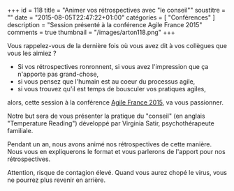 +++
id = 118
title = "Animer vos rétrospectives avec \"le conseil\""
soustitre = ""
date = "2015-08-05T22:47:22+01:00"
catégories = [ "Conférences" ]
description = "Session présenté à la conférence Agile France 2015"
comments = true
thumbnail = "/images/arton118.png"
+++

<div class="chapo"></div>
Vous rappelez-vous de la dernière fois où vous avez dit à vos collègues que vous les aimiez ?

- Si vos rétrospectives ronronnent, si vous avez l'impression que ça n'apporte pas grand-chose, 
- si vous pensez que l'humain est au coeur du processus agile, 
- si vous trouvez qu'il est temps de bousculer vos pratiques agiles, 

alors, cette session à la conférence [Agile France 2015](http://2015.conference-agile.fr/), va vous passionner.

Notre but sera de vous présenter la pratique du "conseil" (en anglais "Temperature Reading") développé par Virginia Satir, psychothérapeute familiale.

Pendant un an, nous avons animé nos rétrospectives de cette manière. Nous vous en expliquerons le format et vous parlerons de l'apport pour nos rétrospectives.

Attention, risque de contagion élevé. Quand vous aurez chopé le virus, vous ne pourrez plus revenir en arrière.